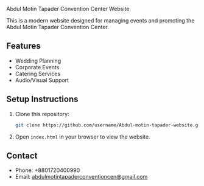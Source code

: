 Abdul Motin Tapader Convention Center Website

This is a modern website designed for managing events and promoting the Abdul Motin Tapader Convention Center.

## Features
- Wedding Planning
- Corporate Events
- Catering Services
- Audio/Visual Support

## Setup Instructions
1. Clone this repository:
   ```bash
   git clone https://github.com/username/Abdul-motin-tapader-website.git
   ```
2. Open `index.html` in your browser to view the website.

## Contact
- Phone: +8801720400990
- Email: [abdulmotintapaderconventioncen@gmail.com](mailto:abdulmotintapaderconventioncen@gmail.com)
